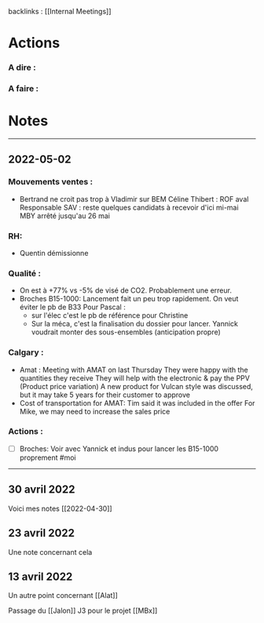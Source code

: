 backlinks : [[Internal Meetings]]

# Actions
### A dire :

### A faire :

# Notes
---
## 2022-05-02
### **Mouvements ventes :**
- Bertrand ne croit pas trop à Vladimir sur BEM
	Céline Thibert : ROF aval
	Responsable SAV : reste quelques candidats à recevoir d'ici mi-mai
	MBY arrêté jusqu'au 26 mai

### **RH:**
- Quentin démissionne

### **Qualité :**
- On est à +77% vs -5% de visé de CO2. Probablement une erreur.
- Broches B15-1000:
	Lancement fait un peu trop rapidement. On veut éviter le pb de B33
	Pour Pascal :
	- sur l'élec c'est le pb de référence pour Christine
	- Sur la méca, c'est la finalisation du dossier pour lancer. Yannick voudrait monter des sous-ensembles (anticipation propre)

### **Calgary :**
- Amat :
	Meeting with AMAT on last Thursday
	They were happy with the quantities they receive
	They will help with the electronic & pay the PPV (Product price variation)
	A new product for Vulcan style was discussed, but it may take 5 years for their customer to approve
- Cost of transportation for AMAT:
	Tim said it was included in the offer
	For Mike, we may need to increase the sales price
	

### **Actions :**
- [ ]  Broches: Voir avec Yannick et indus pour lancer les B15-1000 proprement #moi 





---
## 30 avril 2022
Voici mes notes
[[2022-04-30]]



## 23 avril 2022
Une note concernant cela

## 13 avril 2022
Un autre point concernant [[Alat]]

Passage du [[Jalon]] J3 pour le projet [[MBx]]


